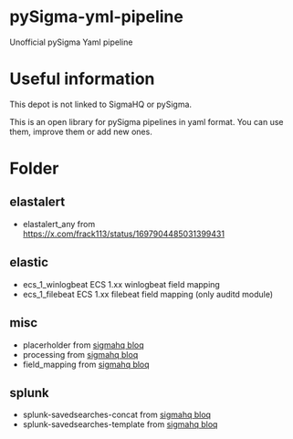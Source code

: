 # pySigma-yml-pipeline
Unofficial pySigma Yaml pipeline

# Useful information

This depot is not linked to SigmaHQ or pySigma.

This is an open library for pySigma pipelines in yaml format.
You can use them, improve them or add new ones.

# Folder
## elastalert
- elastalert_any from https://x.com/frack113/status/1697904485031399431

## elastic
- ecs_1_winlogbeat ECS 1.xx winlogbeat field mapping 
- ecs_1_filebeat ECS 1.xx filebeat field mapping (only auditd module)

## misc
- placerholder from [sigmahq bloq](https://blog.sigmahq.io/building-flexible-detections-with-sigma-placeholders-7c1b814e2860)
- processing from [sigmahq bloq](https://blog.sigmahq.io/connecting-sigma-rule-sets-to-your-environment-with-processing-pipelines-4ee1bd577070)
- field_mapping from [sigmahq bloq](https://blog.sigmahq.io/connecting-sigma-rule-sets-to-your-environment-with-processing-pipelines-4ee1bd577070)

## splunk
- splunk-savedsearches-concat from [sigmahq bloq](https://blog.sigmahq.io/introducing-query-post-processing-and-output-finalization-to-processing-pipelines-4bfe74087ac1)
- splunk-savedsearches-template from [sigmahq bloq](https://blog.sigmahq.io/introducing-query-post-processing-and-output-finalization-to-processing-pipelines-4bfe74087ac1)

